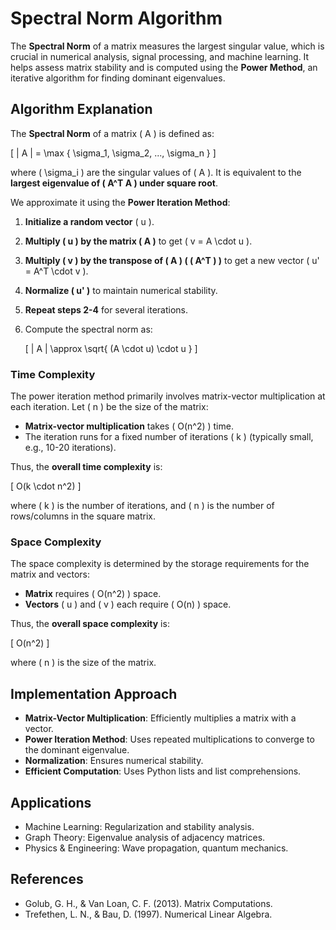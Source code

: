 # Spectral Norm Algorithm

The **Spectral Norm** of a matrix measures the largest singular value, which is crucial in numerical analysis, signal processing, and machine learning. It helps assess matrix stability and is computed using the **Power Method**, an iterative algorithm for finding dominant eigenvalues.


## Algorithm Explanation

The **Spectral Norm** of a matrix \( A \) is defined as:

\[
\| A \| = \max \{ \sigma_1, \sigma_2, ..., \sigma_n \}
\]

where \( \sigma_i \) are the singular values of \( A \). It is equivalent to the **largest eigenvalue of \( A^T A \) under square root**.

We approximate it using the **Power Iteration Method**:

1. **Initialize a random vector** \( u \).
2. **Multiply \( u \) by the matrix \( A \)** to get \( v = A \cdot u \).
3. **Multiply \( v \) by the transpose of \( A \) ( \( A^T \) )** to get a new vector \( u' = A^T \cdot v \).
4. **Normalize \( u' \)** to maintain numerical stability.
5. **Repeat steps 2-4** for several iterations.
6. Compute the spectral norm as:

   \[
   \| A \| \approx \sqrt{ (A \cdot u) \cdot u }
   \]

### **Time Complexity**
The power iteration method primarily involves matrix-vector multiplication at each iteration. Let \( n \) be the size of the matrix:

- **Matrix-vector multiplication** takes \( O(n^2) \) time.
- The iteration runs for a fixed number of iterations \( k \) (typically small, e.g., 10-20 iterations).

Thus, the **overall time complexity** is:

\[
O(k \cdot n^2)
\]

where \( k \) is the number of iterations, and \( n \) is the number of rows/columns in the square matrix.

### **Space Complexity**
The space complexity is determined by the storage requirements for the matrix and vectors:

- **Matrix** requires \( O(n^2) \) space.
- **Vectors** \( u \) and \( v \) each require \( O(n) \) space.

Thus, the **overall space complexity** is:

\[
O(n^2)
\]

where \( n \) is the size of the matrix.


## Implementation Approach

- **Matrix-Vector Multiplication**: Efficiently multiplies a matrix with a vector.
- **Power Iteration Method**: Uses repeated multiplications to converge to the dominant eigenvalue.
- **Normalization**: Ensures numerical stability.
- **Efficient Computation**: Uses Python lists and list comprehensions.

## Applications
- Machine Learning: Regularization and stability analysis.
- Graph Theory: Eigenvalue analysis of adjacency matrices.
- Physics & Engineering: Wave propagation, quantum mechanics.

## References
- Golub, G. H., & Van Loan, C. F. (2013). Matrix Computations.
- Trefethen, L. N., & Bau, D. (1997). Numerical Linear Algebra.